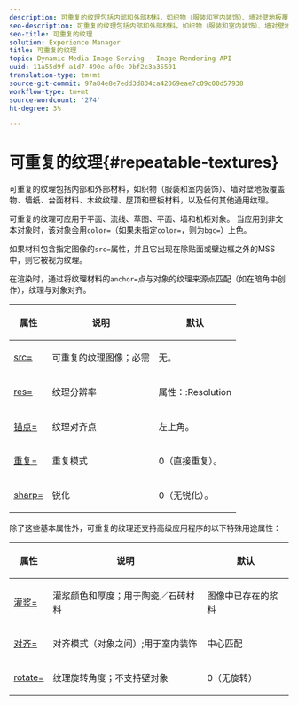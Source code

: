 ```yaml
---
description: 可重复的纹理包括内部和外部材料，如织物（服装和室内装饰）、墙对壁地板覆盖物、墙纸、台面材料、木纹纹理、屋顶和壁板材料，以及任何其他通用纹理。
seo-description: 可重复的纹理包括内部和外部材料，如织物（服装和室内装饰）、墙对壁地板覆盖物、墙纸、台面材料、木纹纹理、屋顶和壁板材料，以及任何其他通用纹理。
seo-title: 可重复的纹理
solution: Experience Manager
title: 可重复的纹理
topic: Dynamic Media Image Serving - Image Rendering API
uuid: 11a55d9f-a1d7-490e-af0e-9bf2c3a35501
translation-type: tm+mt
source-git-commit: 97a84e8e7edd3d834ca42069eae7c09c00d57938
workflow-type: tm+mt
source-wordcount: '274'
ht-degree: 3%

---
```



# 可重复的纹理{#repeatable-textures}

可重复的纹理包括内部和外部材料，如织物（服装和室内装饰）、墙对壁地板覆盖物、墙纸、台面材料、木纹纹理、屋顶和壁板材料，以及任何其他通用纹理。

可重复的纹理可应用于平面、流线、草图、平面、墙和机柜对象。 当应用到非文本对象时，该对象会用`color=`（如果未指定`color=`，则为`bgc=`）上色。

如果材料包含指定图像的`src=`属性，并且它出现在除贴面或壁边框之外的MSS中，则它被视为纹理。

在渲染时，通过将纹理材料的`anchor=`点与对象的纹理来源点匹配（如在暗角中创作），纹理与对象对齐。

<table id="table_992A6E93E4274B598A236F8F728F017A"> 
 <thead> 
  <tr> 
   <th colname="col1" class="entry"> <p>属性 </p> </th> 
   <th colname="col2" class="entry"> <p>说明 </p> </th> 
   <th colname="col3" class="entry"> <p>默认 </p> </th> 
  </tr> 
 </thead>
 <tbody> 
  <tr> 
   <td colname="col1"> <p> <a href="../../../../../../ir-api/http-protocol/image-rendering-api-ref/c-ir-http-protocol-ref/c-ir-http-protocol-command-reference/r-ir-src.md#reference-62c98abad22149d68d405ed6aaff8272" type="reference" format="dita" scope="local"> <span class="codeph"> src=  </span> </a> </p> </td> 
   <td colname="col2"> <p>可重复的纹理图像；必需 </p> </td> 
   <td colname="col3"> <p>无。 </p> </td> 
  </tr> 
  <tr> 
   <td colname="col1"> <p> <a href="../../../../../../ir-api/http-protocol/image-rendering-api-ref/c-ir-http-protocol-ref/c-ir-http-protocol-command-reference/r-ir-res.md#reference-0ad9de8887144c83a6db97b4994f7c04" type="reference" format="dita" scope="local"> <span class="codeph"> res=  </span> </a> </p> </td> 
   <td colname="col2"> <p>纹理分辨率 </p> </td> 
   <td colname="col3"> <span class="codeph"> 属性：:Resolution  </span> </td> 
  </tr> 
  <tr> 
   <td colname="col1"> <p> <a href="../../../../../../ir-api/http-protocol/image-rendering-api-ref/c-ir-http-protocol-ref/c-ir-http-protocol-command-reference/r-ir-http-anchor.md#reference-d53923d785c9442997dc7f2199524c26" type="reference" format="dita" scope="local"> <span class="codeph"> 锚点=  </span> </a> </p> </td> 
   <td colname="col2"> <p>纹理对齐点 </p> </td> 
   <td colname="col3"> <p>左上角。 </p> </td> 
  </tr> 
  <tr> 
   <td colname="col1"> <p> <a href="../../../../../../ir-api/http-protocol/image-rendering-api-ref/c-ir-http-protocol-ref/c-ir-http-protocol-command-reference/r-ir-http-repeat.md#reference-37749da8233f42599ecf4731055fb7d8" type="reference" format="dita" scope="local"> <span class="codeph"> 重复=  </span> </a> </p> </td> 
   <td colname="col2"> <p>重复模式 </p> </td> 
   <td colname="col3"> <p>0（直接重复）。 </p> </td> 
  </tr> 
  <tr> 
   <td colname="col1"> <p> <a href="../../../../../../ir-api/http-protocol/image-rendering-api-ref/c-ir-http-protocol-ref/c-ir-http-protocol-command-reference/r-ir-http-sharp.md#reference-acdd87f6b5de4e3a85e5d3c03022a35a" type="reference" format="dita" scope="local"> <span class="codeph"> sharp=  </span> </a> </p> </td> 
   <td colname="col2"> <p>锐化 </p> </td> 
   <td colname="col3"> <p>0（无锐化）。 </p> </td> 
  </tr> 
 </tbody> 
</table>

除了这些基本属性外，可重复的纹理还支持高级应用程序的以下特殊用途属性：

<table id="table_A97365804CB143DEB31F26A65DA3CE04"> 
 <thead> 
  <tr> 
   <th colname="col1" class="entry"> <p>属性 </p> </th> 
   <th colname="col2" class="entry"> <p>说明 </p> </th> 
   <th colname="col3" class="entry"> <p>默认 </p> </th> 
  </tr> 
 </thead>
 <tbody> 
  <tr> 
   <td colname="col1"> <p> <a href="../../../../../../ir-api/http-protocol/image-rendering-api-ref/c-ir-http-protocol-ref/c-ir-http-protocol-command-reference/r-ir-grout.md#reference-73651cbbbc344adba2626ef950d3672a" type="reference" format="dita" scope="local"> <span class="codeph"> 灌浆=  </span> </a> </p> </td> 
   <td colname="col2"> <p>灌浆颜色和厚度；用于陶瓷／石砖材料 </p> </td> 
   <td colname="col3"> <p>图像中已存在的浆料 </p> </td> 
  </tr> 
  <tr> 
   <td colname="col1"> <p> <a href="../../../../../../ir-api/http-protocol/image-rendering-api-ref/c-ir-http-protocol-ref/c-ir-http-protocol-command-reference/r-ir-align.md#reference-4d63baa522ce42f9b15167ba34c5c6a7" type="reference" format="dita" scope="local"> <span class="codeph"> 对齐=  </span> </a> </p> </td> 
   <td colname="col2"> <p>对齐模式（对象之间）;用于室内装饰 </p> </td> 
   <td colname="col3"> <p>中心匹配 </p> </td> 
  </tr> 
  <tr> 
   <td colname="col1"> <p> <a href="../../../../../../ir-api/http-protocol/image-rendering-api-ref/c-ir-http-protocol-ref/c-ir-http-protocol-command-reference/r-ir-rotate.md#reference-3745d74a913e4065b7ac009fb4fd9e3c" type="reference" format="dita" scope="local"> <span class="codeph"> rotate= </span> </a> </p> </td> 
   <td colname="col2"> <p>纹理旋转角度；不支持壁对象 </p> </td> 
   <td colname="col3"> <p>0（无旋转） </p> </td> 
  </tr> 
 </tbody> 
</table>

